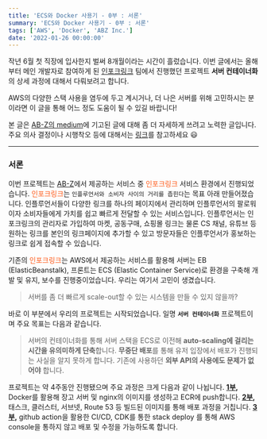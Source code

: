 ```yaml
---
title: 'ECS와 Docker 사용기 - 0부 : 서론'
summary: 'ECS와 Docker 사용기 - 0부 : 서론'
tags: ['AWS', 'Docker', 'ABZ Inc.']
date: '2022-01-26 00:00:00'
---
```

작년 6월 첫 직장에 입사한지 벌써 8개월이라는 시간이 흘렀습니다.
이번 글에서는 올해부터 메인 개발자로 참여하게 된 [인포크링크](https://link.inpock.co.kr/) 팀에서 진행했던 프로젝트 **서버 컨테이너화**의 상세 과정에 대해서 다뤄보려고 합니다.

AWS의 다양한 스택 사용을 염두에 두고 계시거나, 더 나은 서버를 위해 고민하시는 분이라면 이 글을 통해 어느 정도 도움이 될 수 있길 바랍니다!

본 글은 [AB-Z의 medium](https://medium.com/ab-z)에 기고된 글에 대해 좀 더 자세하게 쓰려고 노력한 글입니다. 주요 의사 결정이나 시행착오 등에 대해서는 [링크](https://medium.com/ab-z/%EA%B8%89%EA%B2%A9%ED%95%98%EA%B2%8C-%EC%A6%9D%EA%B0%80%ED%95%98%EB%8A%94-%ED%8A%B8%EB%9E%98%ED%94%BD-%EC%96%B4%EB%96%BB%EA%B2%8C-%EB%8C%80%EB%B9%84%ED%95%A0%EA%B9%8C-d92f2fbf2130)를 참고하세요 😃
***
### 서론
이번 프로젝트는 [AB-Z](https://www.notion.so/inpock/ABZ-8ecc728639d94704b7b25ef8e770b117)에서 제공하는 서비스 중 <span style="color:#ff5b1a">인포크링크</span> 서비스 환경에서 진행되었습니다.
<span style="color:#ff5b1a">인포크링크</span>는 `인플루언서와 소비자 사이의 거리를 좁힌다`는 목표 아래 만들어졌습니다. 인플루언서들이 다양한 링크를 하나의 페이지에서 관리하며 인플루언서의 팔로워이자 소비자들에게 가치를 쉽고 빠르게 전달할 수 있는 서비스입니다. 인플루언서는 인포크링크의 관리자로 가입하여 마켓, 공동구매, 쇼핑몰 링크는 물론 CS 채널, 유튜브 등 원하는 링크를 본인의 링크페이지에 추가할 수 있고 방문자들은 인플루언서가 홍보하는 링크로 쉽게 접속할 수 있습니다.

기존의 <span style="color:#ff5b1a">인포크링크</span>는 AWS에서 제공하는 서비스를 활용해 서버는 EB (ElasticBeanstalk), 프론트는 ECS (Elastic Container Service)로 환경을 구축해 개발 및 유지, 보수를 진행중이었습니다. 우리는 여기서 고민이 생겼습니다.

> 서버를 좀 더 빠르게 scale-out할 수 있는 시스템을 만들 수 있지 않을까?

바로 이 부분에서 우리의 프로젝트는 시작되었습니다.
일명 **`서버 컨테이너화`** 프로젝트이며 주요 목표는 다음과 같습니다.

> 서버의 컨테이너화를 통해 서버 스택을 ECS로 이전해 **auto-scaling에 걸리는 시간을 유의미하게 단축**합니다.
**무중단 배포**를 통해 유저 입장에서 배포가 진행되는 사실을 알지 못하게 합니다.
기존에 사용하던 **외부 API의 사용에도 문제가 없어야** 합니다.

프로젝트는 약 4주동안 진행됐으며 주요 과정은 크게 다음과 같이 나뉩니다.
**[1부](https://hakjae.dev/posts/use-ecs-with-docker-part-1),** Docker를 활용해 장고 서버 및 nginx의 이미지를 생성하고 ECR에 push합니다.
**[2부](https://hakjae.dev/posts/use-ecs-with-docker-part-2),** 태스크, 클러스터, 서브넷, Route 53 등 빌드된 이미지를 통해 배포 과정을 거칩니다.
**[3부](https://hakjae.dev/posts/use-ecs-with-docker-part-3),** github action을 활용한 CI/CD, CDK를 통한 stack deploy 를 통해 AWS console을 통하지 않고 배포 및 수정을 가능하도록 합니다.
